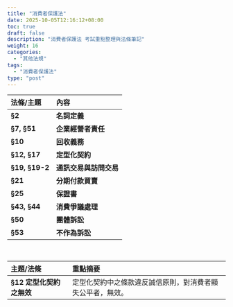 ```yaml
---
title: "消費者保護法"
date: 2025-10-05T12:16:12+08:00
toc: true
draft: false
description: "消費者保護法 考試重點整理與法條筆記"
weight: 16
categories:
  - "其他法規"
tags:
  - "消費者保護法"
type: "post"
---
```


| 法條/主題 | 內容 |
| :--- | :--- |
| **§2** | **名詞定義** | - **消費者**: 以消費為目的而為交易、使用商品或接受服務者。<br>- **企業經營者**: 以設計、生產、製造、輸入、經銷商品或提供服務為營業者。<br>- **定型化契約**: 企業經營者為與多數消費者訂立同類契約之用，所提出預先擬定之契約條款。<br>- **通訊交易**: 消費者於未能檢視商品或服務下而與企業經營者所訂立之契約。<br>- **訪問交易**: 企業經營者未經邀約而與消費者在其住居所等場所訂立之契約。 | 
| **§7, §51** | **企業經營者責任** | **安全保障義務(§7)**: 應確保其提供之商品或服務，符合當時科技或專業水準可合理期待之安全性。違反致生損害者，應負連帶賠償責任。<br>**懲罰性賠償金(§51)**: 因企業經營者之故意所致之損害，消費者得請求損害額五倍以下之懲罰性賠償金；重大過失為三倍以下；過失為一倍以下。 | 
| **§10** | **回收義務** | 企業經營者於有事實足認其商品或服務有危害消費者安全與健康之虞時，應即回收或停止服務。 | 
| **§12, §17** | **定型化契約** | **無效條款(§12)**: 違反誠信原則，對消費者顯失公平者，無效。<br>**應記載及不得記載事項(§17)**: 違反中央主管機關公告之定型化契約應記載或不得記載事項者，其條款無效。 | 
| **§19, §19-2** | **通訊交易與訪問交易** | **契約解除權(§19)**: 消費者得於收受商品或接受服務後7日內，以退回商品或書面通知方式解除契約，無須說明理由及負擔任何費用。<br>**返還義務(§19-2)**: 契約解除後，企業經營者應於15日內取回商品並返還價款。 | 
| **§21** | **分期付款買賣** | 應以書面為之，並載明頭期款、總價款與現金價之差額、利率等。未記載利率者，按週年利率5%計算。 | 
| **§25** | **保證書** | 企業經營者對商品或服務之品質為保證時，應主動出具書面保證書，並載明法定事項。 | 
| **§43, §44** | **消費爭議處理** | **申訴(§43)**: 消費者得向企業經營者、消保團體或消保官申訴。<br>**調解(§44)**: 申訴未獲妥適處理時，得向消費爭議調解委員會申請調解。 | 
| **§50** | **團體訴訟** | 消費者保護團體得受讓20人以上消費者之損害賠償請求權後，以自己名義提起訴訟。 | 
| **§53** | **不作為訴訟** | 消保官或消保團體，就企業經營者重大違反本法規定之行為，得向法院訴請停止或禁止之。 |

<br>

| 主題/法條 | 重點摘要 |
| :--- | :--- |
| **§12 定型化契約之無效** | 定型化契約中之條款違反誠信原則，對消費者顯失公平者，無效。 |